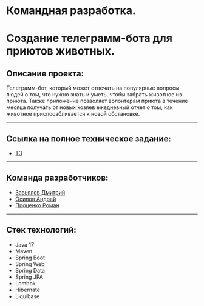 # Командная разработка. 
# Создание телеграмм-бота для приютов животных.

## Описание проекта:
Телеграмм-бот, который может отвечать на популярные вопросы людей о том, что нужно знать и уметь, чтобы забрать животное из приюта.
Также приложение позволяет волонтерам приюта в течение месяца получать от новых хозяев ежедневный отчет о том, как животное приспосабливается к новой обстановке. 

---

## Ссылка на полное техническое задание:
* [ТЗ](https://skyengpublic.notion.site/47bcac1b049f4af6b351e2ab5d05afb4)

---

## Команда разработчиков:
* [Завьялов Дмитрий]('https://github.com/Jokeproofee')
* [Осипов Андрей]('https://github.com/zikitstart')
* [Проценко Роман]('https://github.com/DeafMist')

---

## Стек технологий:
* Java 17
* Maven
* Spring Boot
* Spring Web
* Spring Data
* Spring JPA
* Lombok
* Hibernate
* Liquibase
